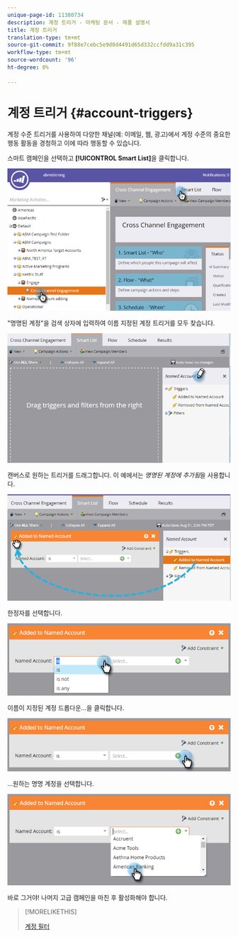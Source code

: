 ```yaml
---
unique-page-id: 11380734
description: 계정 트리거 - 마케팅 문서 - 제품 설명서
title: 계정 트리거
translation-type: tm+mt
source-git-commit: 9f88e7cebc5e9d0d4491d65d332ccfdd9a31c395
workflow-type: tm+mt
source-wordcount: '96'
ht-degree: 0%

---
```



# 계정 트리거 {#account-triggers}

계정 수준 트리거를 사용하여 다양한 채널(예: 이메일, 웹, 광고)에서 계정 수준의 중요한 행동 활동을 경청하고 이에 따라 행동할 수 있습니다.

스마트 캠페인을 선택하고 **[!UICONTROL Smart List]**&#x200B;을 클릭합니다.

![](assets/one-1.png)

&quot;명명된 계정&quot;을 검색 상자에 입력하여 이름 지정된 계정 트리거를 모두 찾습니다.

![](assets/two-1.png)

캔버스로 원하는 트리거를 드래그합니다. 이 예에서는 _명명된 계정에 추가됨_&#x200B;을 사용합니다.

![](assets/three-1.png)

한정자를 선택합니다.

![](assets/four-1.png)

이름이 지정된 계정 드롭다운...을 클릭합니다.

![](assets/five-1.png)

...원하는 명명 계정을 선택합니다.

![](assets/six-1.png)

바로 그거야! 나머지 고급 캠페인을 마친 후 활성화해야 합니다.

>[!MORELIKETHIS]
>
>[계정 필터](/help/marketo/product-docs/target-account-management/engage/account-filters.md)
